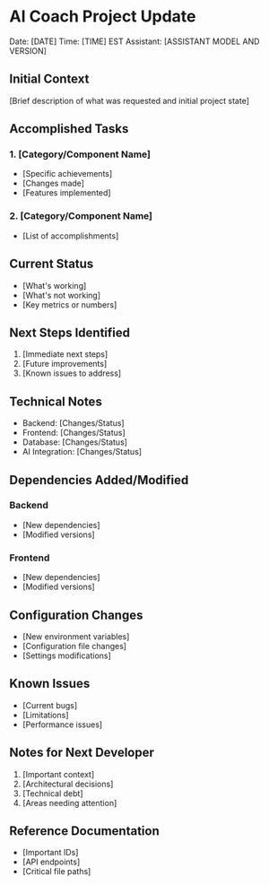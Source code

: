 # AI Coach Project Update
Date: [DATE]
Time: [TIME] EST
Assistant: [ASSISTANT MODEL AND VERSION]

## Initial Context
[Brief description of what was requested and initial project state]

## Accomplished Tasks
### 1. [Category/Component Name]
- [Specific achievements]
- [Changes made]
- [Features implemented]

### 2. [Category/Component Name]
- [List of accomplishments]

## Current Status
- [What's working]
- [What's not working]
- [Key metrics or numbers]

## Next Steps Identified
1. [Immediate next steps]
2. [Future improvements]
3. [Known issues to address]

## Technical Notes
- Backend: [Changes/Status]
- Frontend: [Changes/Status]
- Database: [Changes/Status]
- AI Integration: [Changes/Status]

## Dependencies Added/Modified
### Backend
- [New dependencies]
- [Modified versions]

### Frontend
- [New dependencies]
- [Modified versions]

## Configuration Changes
- [New environment variables]
- [Configuration file changes]
- [Settings modifications]

## Known Issues
- [Current bugs]
- [Limitations]
- [Performance issues]

## Notes for Next Developer
1. [Important context]
2. [Architectural decisions]
3. [Technical debt]
4. [Areas needing attention]

## Reference Documentation
- [Important IDs]
- [API endpoints]
- [Critical file paths]
